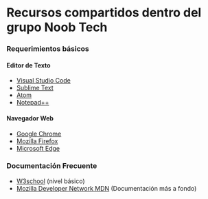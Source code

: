 # Recursos compartidos dentro del grupo Noob Tech

### Requerimientos básicos

#### Editor de Texto

-   [Visual Studio Code](https://code.visualstudio.com/)
-   [Sublime Text](https://sublimetext.com)
-   [Atom](https://atom.io/)
-   [Notepad++](https://notepad-plus-plus.org/)

#### Navegador Web

-   [Google Chrome](https://www.google.com/chrome/index.html)
-   [Mozilla Firefox](https://www.mozilla.org/en-US/firefox/new/)
-   [Microsoft Edge](https://www.microsoft.com/en-us/edge)

### Documentación Frecuente

-   [W3school](https://www.w3schools.com/) (nivel básico)
-   [Mozilla Developer Network MDN](https://developer.mozilla.org/en-US/) (Documentación más a fondo)
